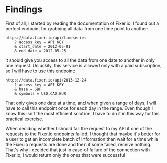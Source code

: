 # Findings

First of all, I started by reading the documentation of Fixer.io. I found out a perfect endpoint for grabbing all data from one time point to another: 

```
https://data.fixer.io/api/timeseries
    ? access_key = API_KEY
    & start_date = 2012-05-01
    & end_date = 2012-05-25
```

it should give you access to all the data from one date to another in only one request. Unluckily, this service is allowed only with a paid subscription, so I will have to use this endpoint: 

```
https://data.fixer.io/api/2013-12-24
    ? access_key = API_KEY
    & base = GBP
    & symbols = USD,CAD,EUR
```

That only gives one date at a time, and when given a range of days, I will have to call this endpoint once for each day in the range. Even though I know this isn't the most efficient solution, I have to do it in this way for this practical exercise.


When deciding whether I should fail the request to my API if one of the requests to the Fixer.io endpoints failed, I thought that maybe it's better for a user to get an incomplete batch of information than wait for a time while the Fixer.io requests are done and then if some failed, receive nothing. That's why I decided that just in case of failure of the connection with Fixer.io, I would return only the ones that were successful